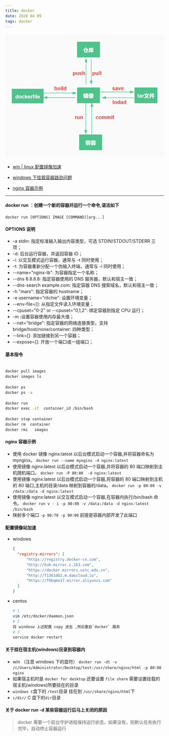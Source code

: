 ```yaml
---
title: docker
date: 2020 04 09
tags: docker
---
```


#### ![docker操作导向](/images/docker.jpg)

- [win | linux 配置镜像加速](#配置镜像站加速)
- [windows 下挂载容器路劲问题](<#关于挂在宿主机(windows)目录到容器内>)

- [nginx 容器示例](#nginx容器示例)

---

#### docker run ：创建一个新的容器并运行一个命令,语法如下

`docker run [OPTIONS] IMAGE [COMMAND][arg...]`

#### OPTIONS 说明

- -a stdin: 指定标准输入输出内容类型，可选 STDIN/STDOUT/STDERR 三项；
- -d: 后台运行容器，并返回容器 ID；
- -i: 以交互模式运行容器，通常与 -t 同时使用；
- -t: 为容器重新分配一个伪输入终端，通常与 -i 同时使用；
- --name="nginx-lb": 为容器指定一个名称；
- --dns 8.8.8.8: 指定容器使用的 DNS 服务器，默认和宿主一致；
- --dns-search example.com: 指定容器 DNS 搜索域名，默认和宿主一致；
- -h "mars": 指定容器的 hostname；
- -e username="ritchie": 设置环境变量；
- --env-file=[]: 从指定文件读入环境变量；
- --cpuset="0-2" or --cpuset="0,1,2": 绑定容器到指定 CPU 运行；
- -m :设置容器使用内存最大值；
- --net="bridge": 指定容器的网络连接类型，支持 bridge/host/none/container: 四种类型；
- --link=[]: 添加链接到另一个容器；
- --expose=[]: 开放一个端口或一组端口；

#### 基本指令

```bash

docker pull images
docker images ls

docker ps
docker ps -a

docker run
docker exec -it  container_id /bin/bash

docker stop container
docker rm  container
docker rmi   images

```

#### nginx 容器示例

- 使用 docker 镜像 nginx:latest 以后台模式启动一个容器,并将容器命名为 mynginx。
  `docker run --name mynginx -d nginx:latest`
- 使用镜像 nginx:latest 以后台模式启动一个容器,并将容器的 80 端口映射到主机随机端口。
  `docker run -P 80:80  -d nginx:latest`
- 使用镜像 nginx:latest 以后台模式启动一个容器,将容器的 80 端口映射到主机的 80 端口,主机的目录/data 映射到容器的/data。
  `docker run -p 80:80 -v /data:/data -d nginx:latest`
- 使用镜像 nginx:latest 以交互模式启动一个容器,在容器内执行/bin/bash 命令。
  `docker run v - i -p 80:80 -v /data:/data -d nginx:latest /bin/bash`
- 映射多个端口 `-p 80:70 -p 90:90` 前提是容器内部开发了此端口

#### 配置镜像站加速

- windows

  ```json
  {
  	"registry-mirrors": [
  		"https://registry.docker-cn.com",
  		"http://hub-mirror.c.163.com",
  		"https://docker.mirrors.ustc.edu.cn",
  		"http://f1361db2.m.daocloud.io",
  		"https://f0bqmo17.mirror.aliyuncs.com"
  	]
  }
  ```

- centos

  ```bash
  # 1
  vim /etc/docker/daemon.json
  # 2
  将 windosw 上述配置 copy 进去 ,然后重启`docker` 服务
  # 3
  service docker restart
  ```

#### 关于挂在宿主机(windows)目录到容器内

- win （注意 windows 下的盘符）
  `docker run -dt -v /c/Users/Administrator/Desktop/test:/usr/share/nginx/html -p 80:80 nginx`
- 如果宿主机时是 `docker for desktop` 还要设置 `file share` 需要设置挂载的宿主机(windows)所要挂在的目录
- `windows C`盘下的 `/test`目录 挂在到 `/usr/share/nginx/html`下
- `c/dir/` C 盘下的`dir`目录

#### 关于 docker run -d 某些容器运行后马上关闭的原因

> docker 需要一个前台守护进程保持运行状态，如果没有，则默认任务执行完毕，自动停止容器运行

